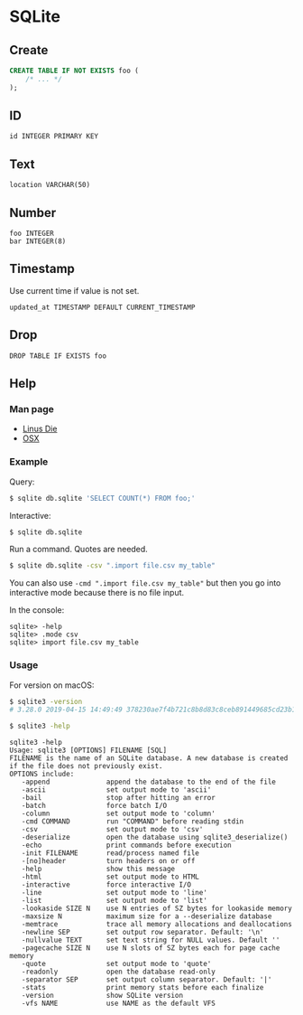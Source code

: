 # SQLite


## Create

```sql
CREATE TABLE IF NOT EXISTS foo (
    /* ... */
);
```


## ID

```
id INTEGER PRIMARY KEY
```


## Text

```
location VARCHAR(50)
```

## Number

```
foo INTEGER
bar INTEGER(8)
```

## Timestamp

Use current time if value is not set.

```
updated_at TIMESTAMP DEFAULT CURRENT_TIMESTAMP
```


## Drop

```
DROP TABLE IF EXISTS foo
```


## Help

### Man page

- [Linus Die](https://linux.die.net/man/1/sqlite3)
- [OSX](https://ss64.com/osx/sqlite3.html)

### Example

Query:

```sh
$ sqlite db.sqlite 'SELECT COUNT(*) FROM foo;'
```

Interactive:

```sh
$ sqlite db.sqlite
```

Run a command. Quotes are needed.

```sh
$ sqlite db.sqlite -csv ".import file.csv my_table"
```

You can also use `-cmd ".import file.csv my_table"` but then you go into interactive mode because there is no file input.

In the console:

```
sqlite> -help
sqlite> .mode csv
sqlite> import file.csv my_table
```

### Usage

For version on macOS:

```sh
$ sqlite3 -version
# 3.28.0 2019-04-15 14:49:49 378230ae7f4b721c8b8d83c8ceb891449685cd23b1702a57841f1be40b5daapl
```

```sh
$ sqlite3 -help
```

```
sqlite3 -help
Usage: sqlite3 [OPTIONS] FILENAME [SQL]
FILENAME is the name of an SQLite database. A new database is created
if the file does not previously exist.
OPTIONS include:
   -append              append the database to the end of the file
   -ascii               set output mode to 'ascii'
   -bail                stop after hitting an error
   -batch               force batch I/O
   -column              set output mode to 'column'
   -cmd COMMAND         run "COMMAND" before reading stdin
   -csv                 set output mode to 'csv'
   -deserialize         open the database using sqlite3_deserialize()
   -echo                print commands before execution
   -init FILENAME       read/process named file
   -[no]header          turn headers on or off
   -help                show this message
   -html                set output mode to HTML
   -interactive         force interactive I/O
   -line                set output mode to 'line'
   -list                set output mode to 'list'
   -lookaside SIZE N    use N entries of SZ bytes for lookaside memory
   -maxsize N           maximum size for a --deserialize database
   -memtrace            trace all memory allocations and deallocations
   -newline SEP         set output row separator. Default: '\n'
   -nullvalue TEXT      set text string for NULL values. Default ''
   -pagecache SIZE N    use N slots of SZ bytes each for page cache memory
   -quote               set output mode to 'quote'
   -readonly            open the database read-only
   -separator SEP       set output column separator. Default: '|'
   -stats               print memory stats before each finalize
   -version             show SQLite version
   -vfs NAME            use NAME as the default VFS
```
